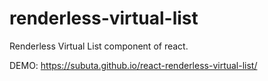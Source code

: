 # renderless-virtual-list
Renderless Virtual List component of react.

DEMO: https://subuta.github.io/react-renderless-virtual-list/

